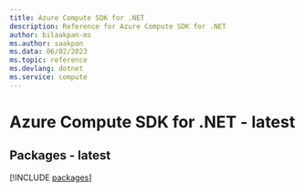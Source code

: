 ```yaml
---
title: Azure Compute SDK for .NET
description: Reference for Azure Compute SDK for .NET
author: bilaakpan-ms
ms.author: saakpan
ms.data: 06/02/2023
ms.topic: reference
ms.devlang: dotnet
ms.service: compute
---
```

# Azure Compute SDK for .NET - latest
## Packages - latest
[!INCLUDE [packages](compute-index.md)]